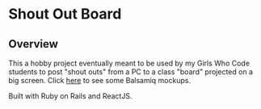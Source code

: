 # Shout Out Board
## Overview
This a hobby project eventually meant to be used by my Girls Who Code students to post "shout outs" from a PC to a class "board" projected on a big screen. Click [here](http://imgur.com/a/sF33D) to see some Balsamiq mockups.

Built with Ruby on Rails and ReactJS.
